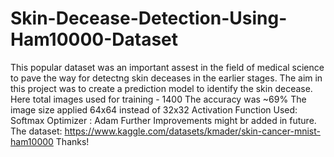 # Skin-Decease-Detection-Using-Ham10000-Dataset

This popular dataset was an important assest in the field of medical science to pave the way for detectng skin deceases in the earlier stages. The aim in this project was to create a prediction model to identify the skin decease. 
Here total images used for training - 1400 
The accuracy was ~69%
The image size applied 64x64 instead of 32x32
Activation Function Used: Softmax
Optimizer : Adam
Further Improvements might br added in future.
The dataset: https://www.kaggle.com/datasets/kmader/skin-cancer-mnist-ham10000
Thanks!
